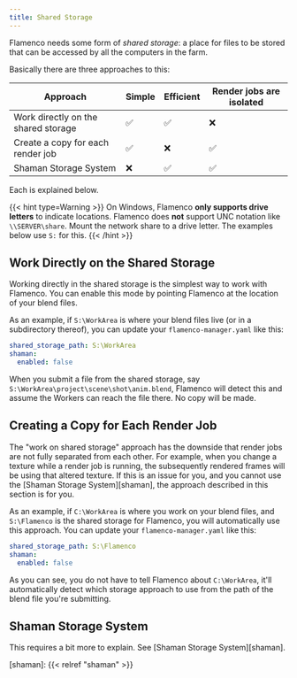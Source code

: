 ```yaml
---
title: Shared Storage
---
```


Flamenco needs some form of *shared storage*: a place for files to be stored
that can be accessed by all the computers in the farm.

Basically there are three approaches to this:

| Approach                            | Simple | Efficient | Render jobs are isolated |
|-------------------------------------|--------|-----------|--------------------------|
| Work directly on the shared storage | ✅      | ✅         | ❌                        |
| Create a copy for each render job   | ✅      | ❌         | ✅                        |
| Shaman Storage System               | ❌      | ✅         | ✅                        |

Each is explained below.

{{< hint type=Warning >}}
On Windows, Flamenco **only supports drive letters** to indicate locations.
Flamenco does **not** support UNC notation like `\\SERVER\share`. Mount the
network share to a drive letter. The examples below use `S:` for this.
{{< /hint >}}

## Work Directly on the Shared Storage

Working directly in the shared storage is the simplest way to work with
Flamenco. You can enable this mode by pointing Flamenco at the location of your
blend files.

As an example, if `S:\WorkArea` is where your blend files live (or in a
subdirectory thereof), you can update your `flamenco-manager.yaml` like this:

```yaml
shared_storage_path: S:\WorkArea
shaman:
  enabled: false
```

When you submit a file from the shared storage, say
`S:\WorkArea\project\scene\shot\anim.blend`, Flamenco will detect this and
assume the Workers can reach the file there. No copy will be made.

## Creating a Copy for Each Render Job

The "work on shared storage" approach has the downside that render jobs are not
fully separated from each other. For example, when you change a texture while a
render job is running, the subsequently rendered frames will be using that
altered texture. If this is an issue for you, and you cannot use the [Shaman
Storage System][shaman], the approach described in this section is for you.

As an example, if `C:\WorkArea` is where you work on your blend files, and
`S:\Flamenco` is the shared storage for Flamenco, you will automatically use
this approach. You can update your `flamenco-manager.yaml` like this:

```yaml
shared_storage_path: S:\Flamenco
shaman:
  enabled: false
```

As you can see, you do not have to tell Flamenco about `C:\WorkArea`, it'll
automatically detect which storage approach to use from the path of the blend
file you're submitting.

## Shaman Storage System

This requires a bit more to explain. See [Shaman Storage System][shaman].

[shaman]: {{< relref "shaman" >}}
